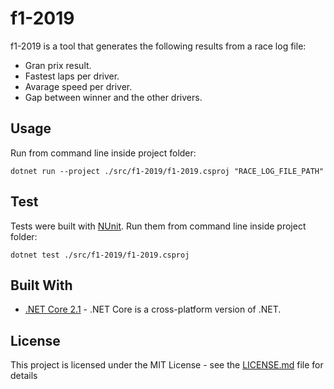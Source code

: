 # f1-2019
f1-2019 is a tool that generates the following results from a race log file:
* Gran prix result.
* Fastest laps per driver.
* Avarage speed per driver.
* Gap between winner and the other drivers.

## Usage

Run from command line inside project folder:

```
dotnet run --project ./src/f1-2019/f1-2019.csproj "RACE_LOG_FILE_PATH"
```

## Test

Tests were built with [NUnit](https://nunit.org/). Run them from command line inside project folder:

```
dotnet test ./src/f1-2019/f1-2019.csproj
```

## Built With

* [.NET Core 2.1](https://dotnet.microsoft.com/download) - .NET Core is a cross-platform version of .NET.

## License

This project is licensed under the MIT License - see the [LICENSE.md](https://github.com/rene-araujo/f1-2019/blob/master/LICENSE.md) file for details
